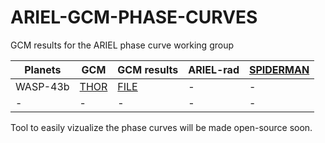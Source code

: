 # ARIEL-GCM-PHASE-CURVES
GCM results for the ARIEL phase curve working group

| Planets | GCM | GCM results | ARIEL-rad | [SPIDERMAN](https://academic.oup.com/mnras/article-abstract/477/2/2613/4919638?redirectedFrom=fulltext) |
| --- | --- | --- |---| --- |
| WASP-43b | [THOR](http://iopscience.iop.org/article/10.3847/0004-637X/829/2/115/meta) | [FILE](https://github.com/jmmendonca/ARIEL-GCM-PHASE-CURVES/blob/master/DATA/GCM/THOR/ARIEL_WASP-43b_THOR.txt) | - | - |
| - | - | - | - | - |

Tool to easily vizualize the phase curves will be made open-source soon.
